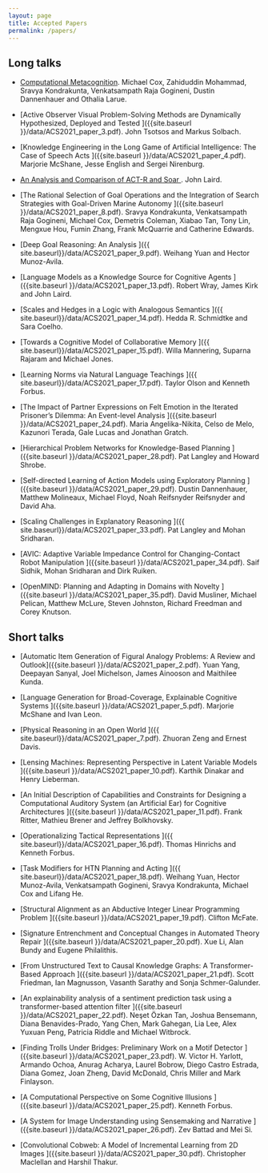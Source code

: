 ```yaml
---
layout: page
title: Accepted Papers
permalink: /papers/
---
```



## Long talks
- [Computational Metacognition]({{site.baseurl}}/data/ACS2021_paper_1.pdf).
Michael Cox, Zahiduddin Mohammad, Sravya Kondrakunta, Venkatsampath Raja Gogineni, Dustin Dannenhauer and Othalia Larue.
  
- [Active Observer Visual Problem-Solving Methods are Dynamically Hypothesized, Deployed and Tested ]({{site.baseurl }}/data/ACS2021_paper_3.pdf).
  John Tsotsos and Markus Solbach.

- [Knowledge Engineering in the Long Game of Artificial Intelligence: The Case of Speech Acts ]({{site.baseurl }}/data/ACS2021_paper_4.pdf).
  Marjorie McShane, Jesse English and Sergei Nirenburg.

- [An Analysis and Comparison of ACT-R and Soar ]({{site.baseurl}}/data/ACS2021_paper_6.pdf).
John Laird.

- [The Rational Selection of Goal Operations and the Integration of Search Strategies with Goal-Driven Marine Autonomy ]({{site.baseurl }}/data/ACS2021_paper_8.pdf).
  Sravya Kondrakunta, Venkatsampath Raja Gogineni, Michael Cox, Demetris Coleman, Xiabao Tan, Tony Lin, Mengxue Hou, Fumin Zhang, Frank McQuarrie and Catherine Edwards.

- [Deep Goal Reasoning: An Analysis ]({{ site.baseurl}}/data/ACS2021_paper_9.pdf).
Weihang Yuan and Hector Munoz-Avila.

- [Language Models as a Knowledge Source for Cognitive Agents ]({{site.baseurl }}/data/ACS2021_paper_13.pdf).
Robert Wray, James Kirk and John Laird.

- [Scales and Hedges in a Logic with Analogous Semantics ]({{ site.baseurl}}/data/ACS2021_paper_14.pdf).
Hedda R. Schmidtke and Sara Coelho. 

- [Towards a Cognitive Model of Collaborative Memory ]({{ site.baseurl}}/data/ACS2021_paper_15.pdf).
Willa Mannering, Suparna Rajaram and Michael Jones. 

- [Learning Norms via Natural Language Teachings ]({{ site.baseurl}}/data/ACS2021_paper_17.pdf).
Taylor Olson and Kenneth Forbus. 

- [The Impact of Partner Expressions on Felt Emotion in the Iterated Prisoner’s Dilemma: An Event-level Analysis ]({{site.baseurl }}/data/ACS2021_paper_24.pdf).
  Maria Angelika-Nikita, Celso de Melo, Kazunori Terada, Gale Lucas and Jonathan Gratch. 

- [Hierarchical Problem Networks for Knowledge-Based Planning ]({{site.baseurl }}/data/ACS2021_paper_28.pdf).
Pat Langley and Howard Shrobe. 

- [Self-directed Learning of Action Models using Exploratory Planning ]({{site.baseurl }}/data/ACS2021_paper_29.pdf).
Dustin Dannenhauer, Matthew Molineaux, Michael Floyd, Noah Reifsnyder Reifsnyder and David Aha. 

- [Scaling Challenges in Explanatory Reasoning ]({{ site.baseurl}}/data/ACS2021_paper_33.pdf).
Pat Langley and Mohan Sridharan. 

- [AVIC: Adaptive Variable Impedance Control for Changing-Contact Robot Manipulation ]({{site.baseurl }}/data/ACS2021_paper_34.pdf).
  Saif Sidhik, Mohan Sridharan and Dirk Ruiken. 

- [OpenMIND: Planning and Adapting in Domains with Novelty ]({{site.baseurl }}/data/ACS2021_paper_35.pdf).
David Musliner, Michael Pelican, Matthew McLure, Steven Johnston, Richard Freedman and Corey Knutson. 



## Short talks 
- [Automatic Item Generation of Figural Analogy Problems: A Review and Outlook]({{site.baseurl }}/data/ACS2021_paper_2.pdf).
  Yuan Yang, Deepayan Sanyal, Joel Michelson, James Ainooson and Maithilee Kunda. 

- [Language Generation for Broad-Coverage, Explainable Cognitive Systems ]({{site.baseurl }}/data/ACS2021_paper_5.pdf).
  Marjorie McShane and Ivan Leon. 

- [Physical Reasoning in an Open World ]({{ site.baseurl}}/data/ACS2021_paper_7.pdf).
Zhuoran Zeng and Ernest Davis. 

- [Lensing Machines: Representing Perspective in Latent Variable Models ]({{site.baseurl }}/data/ACS2021_paper_10.pdf).
  Karthik Dinakar and Henry Lieberman. 

- [An Initial Description of Capabilities and Constraints for Designing a Computational Auditory System (an Artificial Ear) for Cognitive Architectures ]({{site.baseurl }}/data/ACS2021_paper_11.pdf).
  Frank Ritter, Mathieu Brener and Jeffrey Bolkhovsky. 

- [Operationalizing Tactical Representations ]({{ site.baseurl}}/data/ACS2021_paper_16.pdf).
Thomas Hinrichs and Kenneth Forbus. 

- [Task Modifiers for HTN Planning and Acting ]({{ site.baseurl}}/data/ACS2021_paper_18.pdf).
Weihang Yuan, Hector Munoz-Avila, Venkatsampath Gogineni, Sravya Kondrakunta, Michael Cox and Lifang He. 

- [Structural Alignment as an Abductive Integer Linear Programming Problem ]({{site.baseurl }}/data/ACS2021_paper_19.pdf).
  Clifton McFate. 

- [Signature Entrenchment and Conceptual Changes in Automated Theory Repair ]({{site.baseurl }}/data/ACS2021_paper_20.pdf).
  Xue Li, Alan Bundy and Eugene Philalithis. 

- [From Unstructured Text to Causal Knowledge Graphs: A Transformer-Based Approach ]({{site.baseurl }}/data/ACS2021_paper_21.pdf).
  Scott Friedman, Ian Magnusson, Vasanth Sarathy and Sonja Schmer-Galunder. 

- [An explainability analysis of a sentiment prediction task using a transformer-based attention filter ]({{site.baseurl }}/data/ACS2021_paper_22.pdf).
  Neşet Özkan Tan, Joshua Bensemann, Diana Benavides-Prado, Yang Chen, Mark Gahegan, Lia Lee, Alex Yuxuan Peng, Patricia Riddle and Michael Witbrock. 

- [Finding Trolls Under Bridges: Preliminary Work on a Motif Detector ]({{site.baseurl }}/data/ACS2021_paper_23.pdf).
W. Victor H. Yarlott, Armando Ochoa, Anurag Acharya, Laurel Bobrow, Diego Castro Estrada, Diana Gomez, Joan Zheng, David McDonald, Chris Miller and Mark Finlayson. 

- [A Computational Perspective on Some Cognitive Illusions ]({{site.baseurl }}/data/ACS2021_paper_25.pdf).
Kenneth Forbus. 

- [A System for Image Understanding using Sensemaking and Narrative ]({{site.baseurl }}/data/ACS2021_paper_26.pdf).
Zev Battad and Mei Si. 

- [Convolutional Cobweb: A Model of Incremental Learning from 2D Images ]({{site.baseurl }}/data/ACS2021_paper_30.pdf).
  Christopher Maclellan and Harshil Thakur. 




